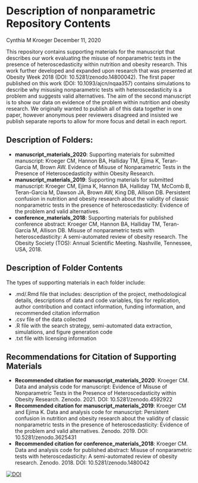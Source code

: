 Description of nonparametric Repository Contents
================
Cynthia M Kroeger
December 11, 2020

This repository contains supporting materials for the manuscript that
describes our work evaluating the misuse of nonparametric tests in the
presence of heteroscedasticity within nutrition and obesity research.
This work further developed and expanded upon research that was
presented at Obesity Week 2018 (DOI: 10.5281/zenodo.14800042). The first
paper published on this work (DOI: 10.1093/ajcn/nqaa357) contains simulations to
describe why misusing nonparametric tests with heteroscedasticity is a
problem and suggests valid alternatives. The aim of the second
manuscript is to show our data on evidence of the problem within
nutrition and obesity research. We originally wanted to publish all of
this data together in one paper, however anonymous peer reviewers
disagreed and insisted we publish separate reports to allow for more
focus and detail in each report.

## Description of Folders:

  - **manuscript\_materials\_2020**: Supporting materials for submitted
    manuscript: Kroeger CM, Hannon BA, Halliday TM, Ejima K, Teran-Garcia 
    M, Brown AW. Evidence of Misuse of Nonparametric Tests in the Presence 
    of Heteroscedasticity within Obesity Research. 
  - **manuscript\_materials\_2019**: Supporting materials for submitted
    manuscript: Kroeger CM, Ejima K, Hannon BA, Halliday TM, McComb B,
    Teran-Garcia M, Dawson JA, Brown AW, King DB, Allison DB. Persistent
    confusion in nutrition and obesity research about the validity of
    classic nonparametric tests in the presence of heteroscedasticity:
    Evidence of the problem and valid alternatives.
  - **conference\_materials\_2018**: Supporting materials for published
    conference abstract: Kroeger CM, Hannon BA, Halliday TM,
    Teran-Garcia M, Allison DB. Misuse of nonparametric tests with
    heteroscedasticity: A semi-automated review of obesity research. The
    Obesity Society (TOS): Annual Scientific Meeting. Nashville,
    Tennessee, USA, 2018.

## Description of Folder Contents

The types of supporting materials in each folder include:

  - .md/.Rmd file that includes: description of the project,
    methodological details, descriptions of data and code variables,
    tips for replication, author contribution and contact information,
    funding information, and recommended citation information
  - .csv file of the data collected
  - .R file with the search strategy, semi-automated data extraction,
    simulations, and figure generation code
  - .txt file with licensing information

## Recommendations for Citation of Supporting Materials

  - **Recommended citation for manuscript\_materials\_2020**: Kroeger CM.
    Data and analysis code for manuscript: Evidence of Misuse of 
    Nonparametric Tests in the Presence of Heteroscedasticity within Obesity 
    Research. Zenodo. 2021. DOI: 10.5281/zenodo.4592922 
  - **Recommended citation for manuscript\_materials\_2019**: Kroeger CM
    and Ejima K. Data and analysis code for manuscript: Persistent
    confusion in nutrition and obesity research about the validity of
    classic nonparametric tests in the presence of heteroscedasticity:
    Evidence of the problem and valid alternatives. Zenodo. 2019. DOI:
    10.5281/zenodo.3625431
  - **Recommended citation for conference\_materials\_2018**: Kroeger
    CM. Data and analysis code for published abstract: Misuse of
    nonparametric tests with heteroscedasticity: A semi-automated review
    of obesity research. Zenodo. 2018. DOI: 10.5281/zenodo.1480042

[![DOI](https://zenodo.org/badge/156651162.svg)](https://zenodo.org/badge/latestdoi/156651162)
